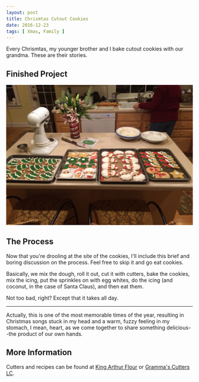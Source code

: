 ```yaml
---
layout: post
title: Chrismtas Cutout Cookies
date: 2016-12-23
tags: [ Xmas, Family ]
---
```

Every Chrismtas, my younger brother and I bake cutout cookies with our grandma.
These are their stories.

## Finished Project

![Cookies!](/images/XmasCookies.JPG)

## The Process

Now that you're drooling at the site of the cookies, I'll include this brief and
boring discussion on the process. Feel free to skip it and go eat cookies.

Basically, we mix the dough, roll it out, cut it with cutters, bake the cookies,
mix the icing, put the sprinkles on with egg whites, do the icing (and coconut,
in the case of Santa Claus), and then eat them.

Not too bad, right? Except that it takes all day.

---

Actually, this is one of the most memorable times of the year, resulting in
Christmas songs stuck in my head and a warm, fuzzy feeling in my stomach, I
mean, heart, as we come together to share something delicious--the product of
our own hands.

## More Information

Cutters and recipes can be found at [King Arthur Flour][arthur] or [Gramma's Cutters LC][cutters].

[arthur]: http://www.kingarthurflour.com/shop
[cutters]: http://www.grammascutters.com
